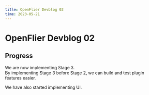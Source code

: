```yaml
---
title: OpenFlier Devblog 02
time: 2023-05-21
---
```


# OpenFlier Devblog 02

## Progress

We are now implementing Stage 3.  
By implementing Stage 3 before Stage 2, we can build and test plugin features easier.

We have also started implementing UI.
